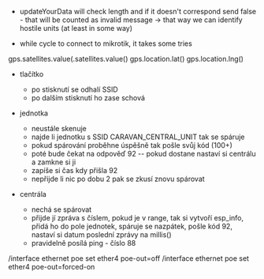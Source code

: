 + updateYourData will check length and if it doesn't correspond send false - that will be counted as invalid message -> that way we can identify hostile units (at least in some way)

+ while cycle to connect to mikrotik, it takes some tries

gps.satellites.value(.satellites.value()
gps.location.lat()
gps.location.lng()

+ tlačítko
	+ po stisknutí se odhalí SSID
	+ po dalším stisknutí ho zase schová
+ jednotka
	+ neustále skenuje
	+ najde li jednotku s SSID CARAVAN_CENTRAL_UNIT tak se spáruje
	+ pokud spárování proběhne úspěšně tak pošle svůj kód (100+)
	+ poté bude čekat na odpověď 92 -- pokud dostane nastaví si centrálu a zamkne si ji
	+ zapíše si čas kdy přišla 92
	+ nepřijde li nic po dobu 2 pak se zkusí znovu spárovat

+ centrála
	+ nechá se spárovat
	+ přijde jí zpráva s číslem, pokud je v range, tak si vytvoří esp_info, přidá ho do pole jednotek, spáruje se nazpátek, pošle kód 92, nastaví si datum poslední zprávy na millis()
	+ pravidelně posílá ping - číslo 88



/interface ethernet poe set ether4 poe-out=off
/interface ethernet poe set ether4 poe-out=forced-on



